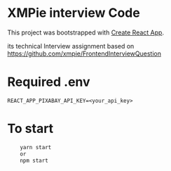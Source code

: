 # XMPie interview Code

This project was bootstrapped with [Create React App](https://github.com/facebook/create-react-app).

its technical Interview assignment based on https://github.com/xmpie/FrontendInterviewQuestion

# Required .env
```
REACT_APP_PIXABAY_API_KEY=<your_api_key>
```

# To start
```bash
    yarn start 
    or
    npm start
```